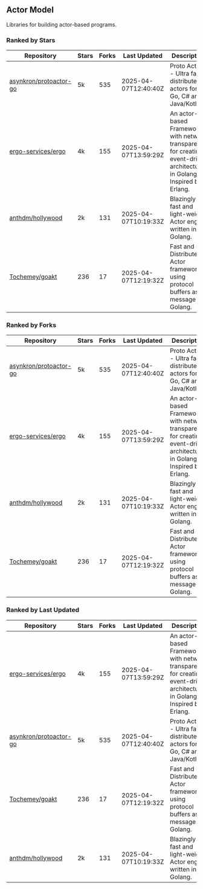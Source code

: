## Actor Model

Libraries for building actor-based programs.

### Ranked by Stars

| Repository | Stars | Forks | Last Updated | Description | 
|------------|-------|-------|--------------|-------------|
| [asynkron/protoactor-go](https://github.com/asynkron/protoactor-go) | 5k | 535 | 2025-04-07T12:40:40Z |  Proto Actor - Ultra fast distributed actors for Go, C# and Java/Kotlin. |
| [ergo-services/ergo](https://github.com/ergo-services/ergo) | 4k | 155 | 2025-04-07T13:59:29Z |  An actor-based Framework with network transparency for creating event-driven architecture in Golang. Inspired by Erlang. |
| [anthdm/hollywood](https://github.com/anthdm/hollywood) | 2k | 131 | 2025-04-07T10:19:33Z |  Blazingly fast and light-weight Actor engine written in Golang. |
| [Tochemey/goakt](https://github.com/Tochemey/goakt) | 236 | 17 | 2025-04-07T12:19:32Z |  Fast and Distributed Actor framework using protocol buffers as message for Golang. |

### Ranked by Forks

| Repository | Stars | Forks | Last Updated | Description | 
|------------|-------|-------|--------------|-------------|
| [asynkron/protoactor-go](https://github.com/asynkron/protoactor-go) | 5k | 535 | 2025-04-07T12:40:40Z |  Proto Actor - Ultra fast distributed actors for Go, C# and Java/Kotlin. |
| [ergo-services/ergo](https://github.com/ergo-services/ergo) | 4k | 155 | 2025-04-07T13:59:29Z |  An actor-based Framework with network transparency for creating event-driven architecture in Golang. Inspired by Erlang. |
| [anthdm/hollywood](https://github.com/anthdm/hollywood) | 2k | 131 | 2025-04-07T10:19:33Z |  Blazingly fast and light-weight Actor engine written in Golang. |
| [Tochemey/goakt](https://github.com/Tochemey/goakt) | 236 | 17 | 2025-04-07T12:19:32Z |  Fast and Distributed Actor framework using protocol buffers as message for Golang. |

### Ranked by Last Updated

| Repository | Stars | Forks | Last Updated | Description | 
|------------|-------|-------|--------------|-------------|
| [ergo-services/ergo](https://github.com/ergo-services/ergo) | 4k | 155 | 2025-04-07T13:59:29Z |  An actor-based Framework with network transparency for creating event-driven architecture in Golang. Inspired by Erlang. |
| [asynkron/protoactor-go](https://github.com/asynkron/protoactor-go) | 5k | 535 | 2025-04-07T12:40:40Z |  Proto Actor - Ultra fast distributed actors for Go, C# and Java/Kotlin. |
| [Tochemey/goakt](https://github.com/Tochemey/goakt) | 236 | 17 | 2025-04-07T12:19:32Z |  Fast and Distributed Actor framework using protocol buffers as message for Golang. |
| [anthdm/hollywood](https://github.com/anthdm/hollywood) | 2k | 131 | 2025-04-07T10:19:33Z |  Blazingly fast and light-weight Actor engine written in Golang. |

